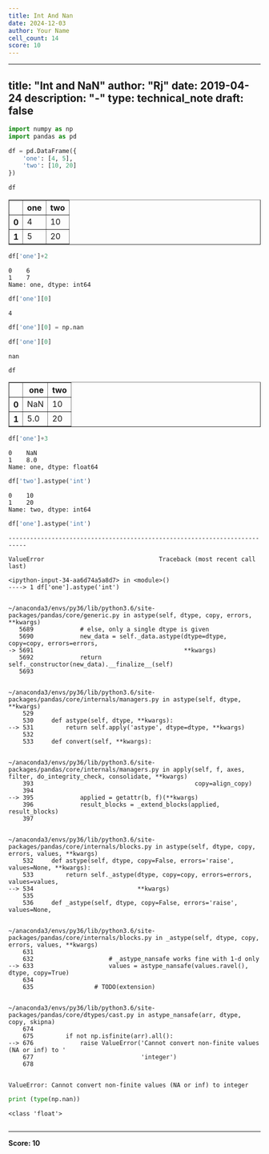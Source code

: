 ```yaml
---
title: Int And Nan
date: 2024-12-03
author: Your Name
cell_count: 14
score: 10
---
```


---
title: "Int and NaN"
author: "Rj"
date: 2019-04-24
description: "-"
type: technical_note
draft: false
---

```python
import numpy as np
import pandas as pd
```


```python
df = pd.DataFrame({
    'one': [4, 5],
    'two': [10, 20]
})
```


```python
df
```




<div>
<style scoped>
    .dataframe tbody tr th:only-of-type {
        vertical-align: middle;
    }

    .dataframe tbody tr th {
        vertical-align: top;
    }

    .dataframe thead th {
        text-align: right;
    }
</style>
<table border="1" class="dataframe">
  <thead>
    <tr style="text-align: right;">
      <th></th>
      <th>one</th>
      <th>two</th>
    </tr>
  </thead>
  <tbody>
    <tr>
      <th>0</th>
      <td>4</td>
      <td>10</td>
    </tr>
    <tr>
      <th>1</th>
      <td>5</td>
      <td>20</td>
    </tr>
  </tbody>
</table>
</div>




```python
df['one']+2
```




    0    6
    1    7
    Name: one, dtype: int64




```python
df['one'][0]
```




    4




```python
df['one'][0] = np.nan
```


```python
df['one'][0]
```




    nan




```python
df
```




<div>
<style scoped>
    .dataframe tbody tr th:only-of-type {
        vertical-align: middle;
    }

    .dataframe tbody tr th {
        vertical-align: top;
    }

    .dataframe thead th {
        text-align: right;
    }
</style>
<table border="1" class="dataframe">
  <thead>
    <tr style="text-align: right;">
      <th></th>
      <th>one</th>
      <th>two</th>
    </tr>
  </thead>
  <tbody>
    <tr>
      <th>0</th>
      <td>NaN</td>
      <td>10</td>
    </tr>
    <tr>
      <th>1</th>
      <td>5.0</td>
      <td>20</td>
    </tr>
  </tbody>
</table>
</div>




```python
df['one']+3
```




    0    NaN
    1    8.0
    Name: one, dtype: float64




```python
df['two'].astype('int')
```




    0    10
    1    20
    Name: two, dtype: int64




```python
df['one'].astype('int')
```


    ---------------------------------------------------------------------------

    ValueError                                Traceback (most recent call last)

    <ipython-input-34-aa6d74a5a8d7> in <module>()
    ----> 1 df['one'].astype('int')
    

    ~/anaconda3/envs/py36/lib/python3.6/site-packages/pandas/core/generic.py in astype(self, dtype, copy, errors, **kwargs)
       5689             # else, only a single dtype is given
       5690             new_data = self._data.astype(dtype=dtype, copy=copy, errors=errors,
    -> 5691                                          **kwargs)
       5692             return self._constructor(new_data).__finalize__(self)
       5693 


    ~/anaconda3/envs/py36/lib/python3.6/site-packages/pandas/core/internals/managers.py in astype(self, dtype, **kwargs)
        529 
        530     def astype(self, dtype, **kwargs):
    --> 531         return self.apply('astype', dtype=dtype, **kwargs)
        532 
        533     def convert(self, **kwargs):


    ~/anaconda3/envs/py36/lib/python3.6/site-packages/pandas/core/internals/managers.py in apply(self, f, axes, filter, do_integrity_check, consolidate, **kwargs)
        393                                             copy=align_copy)
        394 
    --> 395             applied = getattr(b, f)(**kwargs)
        396             result_blocks = _extend_blocks(applied, result_blocks)
        397 


    ~/anaconda3/envs/py36/lib/python3.6/site-packages/pandas/core/internals/blocks.py in astype(self, dtype, copy, errors, values, **kwargs)
        532     def astype(self, dtype, copy=False, errors='raise', values=None, **kwargs):
        533         return self._astype(dtype, copy=copy, errors=errors, values=values,
    --> 534                             **kwargs)
        535 
        536     def _astype(self, dtype, copy=False, errors='raise', values=None,


    ~/anaconda3/envs/py36/lib/python3.6/site-packages/pandas/core/internals/blocks.py in _astype(self, dtype, copy, errors, values, **kwargs)
        631 
        632                     # _astype_nansafe works fine with 1-d only
    --> 633                     values = astype_nansafe(values.ravel(), dtype, copy=True)
        634 
        635                 # TODO(extension)


    ~/anaconda3/envs/py36/lib/python3.6/site-packages/pandas/core/dtypes/cast.py in astype_nansafe(arr, dtype, copy, skipna)
        674 
        675         if not np.isfinite(arr).all():
    --> 676             raise ValueError('Cannot convert non-finite values (NA or inf) to '
        677                              'integer')
        678 


    ValueError: Cannot convert non-finite values (NA or inf) to integer



```python
print (type(np.nan))
```

    <class 'float'>



```python

```


---
**Score: 10**